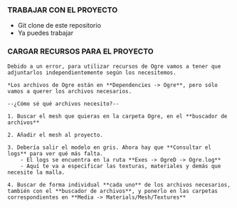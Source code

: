 ### TRABAJAR CON EL PROYECTO

* Git clone de este repositorio
* Ya puedes trabajar

### CARGAR RECURSOS PARA EL PROYECTO
	Debido a un error, para utilizar recursos de Ogre vamos a tener que adjuntarlos independientemente según los necesitemos.

	*Los archivos de Ogre están en **Dependencies -> Ogre**, pero sólo vamos a querer los archivos necesarios.

	--¿Cómo sé qué archivos necesito?--

	1. Buscar el mesh que quieras en la carpeta Ogre, en el **buscador de archivos**

	2. Añadir el mesh al proyecto. 

	3. Debería salir el modelo en gris. Ahora hay que **Consultar el logs** para ver qué más falta.
		- El logs se encuentra en la ruta **Exes -> OgreD -> Ogre.log**
		- Aquí te va a especificar las texturas, materiales y demás que necesite la malla.

	4. Buscar de forma individual **cada uno** de los archivos necesarios, también con el **buscador de archivos**, y ponerlo en las carpetas correspondientes en **Media -> Materials/Mesh/Textures**